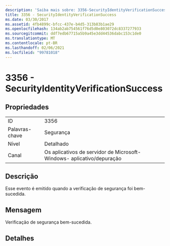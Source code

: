 ```yaml
---
description: 'Saiba mais sobre: 3356-SecurityIdentityVerificationSuccess'
title: 3356 - SecurityIdentityVerificationSuccess
ms.date: 03/30/2017
ms.assetid: 4fb4899c-bfcc-437e-b4d5-313b83b1ae29
ms.openlocfilehash: 134ab2ab754561f76d5d0e803072dc8337277933
ms.sourcegitcommit: ddf7edb67715a5b9a45e3dd44536dabc153c1de0
ms.translationtype: MT
ms.contentlocale: pt-BR
ms.lasthandoff: 02/06/2021
ms.locfileid: "99781018"
---
```

# <a name="3356---securityidentityverificationsuccess"></a>3356 - SecurityIdentityVerificationSuccess

## <a name="properties"></a>Propriedades  
  
|||  
|-|-|  
|ID|3356|  
|Palavras-chave|Segurança|  
|Nível|Detalhado|  
|Canal|Os aplicativos de servidor de Microsoft-Windows- aplicativo/depuração|  
  
## <a name="description"></a>Descrição  

 Esse evento é emitido quando a verificação de segurança foi bem-sucedida.  
  
## <a name="message"></a>Mensagem  

 Verificação de segurança bem-sucedida.  
  
## <a name="details"></a>Detalhes
